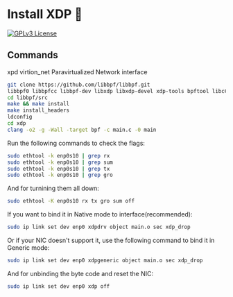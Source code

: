 # Install XDP 🚀  
[![GPLv3 License](https://img.shields.io/badge/License-GPL%20v3-yellow.svg)](https://choosealicense.com/licenses/gpl-3.0/)  


## Commands 
xpd virtion_net Paravirtualized Network interface
```bash
git clone https://github.com/libbpf/libbpf.git
libbpf0 libbpfcc libbpf-dev libxdp libxdp-devel xdp-tools bpftool libc6-dev-i386
cd libbpf/src
make && make install
make install_headers
ldconfig
cd xdp
clang -o2 -g -Wall -target bpf -c main.c -0 main
```
Run the following commands to check the flags:
```bash
sudo ethtool -k enp0s10 | grep rx
sudo ethtool -k enp0s10 | grep sum
sudo ethtool -k enp0s10 | grep tx
sudo ethtool -k enp0s10 | grep gro
```
And for turnining them all down:
```bash
sudo ethtool -K enp0s10 rx tx gro sum off
```
If you want to bind it in Native mode to interface(recommended):
```bash
sudo ip link set dev enp0 xdpdrv object main.o sec xdp_drop
```
Or if your NIC doesn't support it, use the following command to bind it in Generic mode:
```bash
sudo ip link set dev enp0 xdpgeneric object main.o sec xdp_drop
```
And for unbinding the byte code and reset the NIC:
```bash 
sudo ip link set dev enp0 xdp off
```
